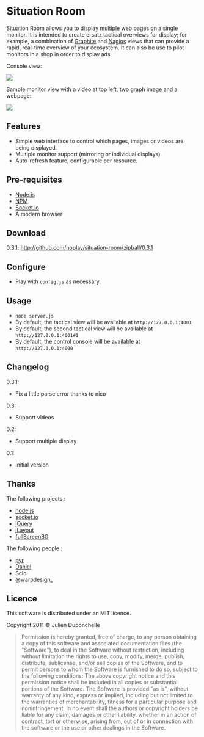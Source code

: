 # Situation Room

Situation Room allows you to display multiple web pages on a single monitor.
It is intended to create ersatz tactical overviews for display; for example, a combination of [Graphite](http://graphite.wikidot.com/) and [Nagios](http://www.nagios.org/) views that can provide a rapid, real-time overview of your ecosystem.
It can also be use to pilot monitors in a shop in order to display ads.

Console view:

<img src="http://github.com/noplay/situation-room/blob/master/images/console.png?raw=true"/>

Sample monitor view with a video at top left, two graph image and a webpage:

<img src="http://github.com/noplay/situation-room/blob/master/images/monitor.png?raw=true"/>

## Features

* Simple web interface to control which pages, images or videos are being displayed.
* Multiple monitor support (mirroring _or_ individual displays).
* Auto-refresh feature, configurable per resource.

## Pre-requisites

* [Node.js](http://nodejs.org/)
* [NPM](http://npmjs.org/)
* [Socket.io](http://socket.io/)
* A modern browser

## Download

0.3.1: http://github.com/noplay/situation-room/zipball/0.3.1

## Configure

* Play with `config.js` as necessary.

## Usage

* `node server.js`
* By default, the tactical view will be available at `http://127.0.0.1:4001`
* By default, the second tactical view will be available at `http://127.0.0.1:4001#1`
* By default, the control console will be available at `http://127.0.0.1:4000`

## Changelog

0.3.1:
* Fix a little parse error thanks to nico

0.3:

* Support videos

0.2:
* Support multiple display

0.1:
* Initial version

## Thanks

The following projects :

* [node.js](http://nodejs.org)
* [socket.io](http://socket.io)
* [jQuery](http://www.jquery.org)
* [jLayout](http://www.bramstein.com/projects/jlayout/)
* [fullScreenBG](http://github.com/conzett/jquery.fullScreenBG)

The following people :

* [pyr](http://github.com/pyr/)
* [Daniel](http://github.com/phrawzty/)
* Sclo
* @warpdesign_

## Licence

This software is distributed under an MIT licence.

Copyright 2011 © Julien Duponchelle

> Permission is hereby granted, free of charge, to any person obtaining a copy of this software
> and associated documentation files (the "Software"), to deal in the Software without
> restriction, including without limitation the rights to use, copy, modify, merge, publish,
> distribute, sublicense, and/or sell copies of the Software, and to permit persons to whom the
> Software is furnished to do so, subject to the following conditions:
> The above copyright notice and this permission notice shall be included in all copies or
> substantial portions of the Software.
> The Software is provided "as is", without warranty of any kind, express or implied, including
> but not limited to the warranties of merchantability, fitness for a particular purpose and
> noninfringement. In no event shall the authors or copyright holders be liable for any claim,
> damages or other liability, whether in an action of contract, tort or otherwise, arising from,
> out of or in connection with the software or the use or other dealings in the Software.

